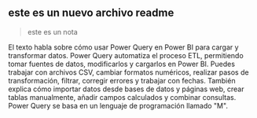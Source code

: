 este es un nuevo archivo readme
---
> este es un nota

El texto habla sobre cómo usar Power Query en Power BI para cargar y transformar datos. Power Query automatiza el proceso ETL, permitiendo tomar fuentes de datos, modificarlos y cargarlos en Power BI. Puedes trabajar con archivos CSV, cambiar formatos numéricos, realizar pasos de transformación, filtrar, corregir errores y trabajar con fechas. También explica cómo importar datos desde bases de datos y páginas web, crear tablas manualmente, añadir campos calculados y combinar consultas. Power Query se basa en un lenguaje de programación llamado "M".
